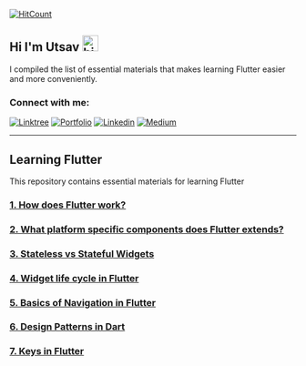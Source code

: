 [![HitCount](https://hits.dwyl.com/Uuttssaavv/learning_flutter.svg?style=flat-square&show=unique)](http://hits.dwyl.com/Uuttssaavv/learning_flutter)
## Hi I'm Utsav <img src="https://user-images.githubusercontent.com/1303154/88677602-1635ba80-d120-11ea-84d8-d263ba5fc3c0.gif" width="28px" alt="hi">

I compiled the list of essential materials that makes learning Flutter easier and more conveniently.
### Connect with me:
[![Linktree](https://img.shields.io/badge/Linktree-%23000000.svg?style=for-the-badge&logo=linktree&logoColor=#FF7139)](https://linktr.ee/theutsavg)
[![Portfolio](https://img.shields.io/badge/Portfolio-%23000000.svg?style=for-the-badge&logo=firefox&logoColor=#FF7139)](https://utsavghimire.com.np)
[![Linkedin](https://img.shields.io/badge/LinkedIn-0077B5?style=for-the-badge&logo=linkedin&logoColor=white)](https://www.linkedin.com/in/theutsavg/)
[![Medium](https://img.shields.io/badge/Medium-12100E?style=for-the-badge&logo=medium&logoColor=white)](https://medium.com/@theutsavg1)
<br/>

---

## Learning Flutter
This repository contains essential materials for learning Flutter

### [1. How does Flutter work?](https://theutsavg1.medium.com/how-does-flutter-work-fbbc320d185d)

### [2. What platform specific components does Flutter extends?](ui_components.md)

### [3. Stateless vs Stateful Widgets](stateless_vs_stateful_widgets.md)

### [4. Widget life cycle in Flutter](widget_lifecycle.md)

### [5. Basics of Navigation in Flutter](navigation_basics.md)

### [6. Design Patterns in Dart](https://github.com/ziadasem/Design-patterns-in-dart)
### [7. Keys in Flutter](keys.md)

